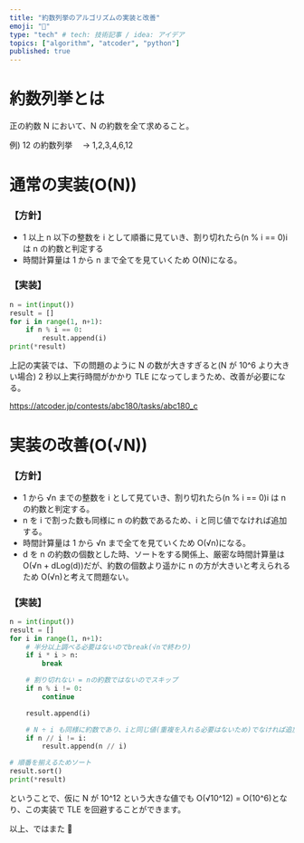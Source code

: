 ```yaml
---
title: "約数列挙のアルゴリズムの実装と改善"
emoji: "🧠"
type: "tech" # tech: 技術記事 / idea: アイデア
topics: ["algorithm", "atcoder", "python"]
published: true
---
```


# 約数列挙とは

正の約数 N において、N の約数を全て求めること。

例) 12 の約数列挙　 → 1,2,3,4,6,12

# 通常の実装(O(N))

### 【方針】

- 1 以上 n 以下の整数を i として順番に見ていき、割り切れたら(n % i == 0)i は n の約数と判定する
- 時間計算量は 1 から n まで全てを見ていくため O(N)になる。

### 【実装】

```python
n = int(input())
result = []
for i in range(1, n+1):
    if n % i == 0:
        result.append(i)
print(*result)
```

上記の実装では、下の問題のように N の数が大きすぎると(N が 10^6 より大きい場合) 2 秒以上実行時間がかかり TLE になってしまうため、改善が必要になる。

https://atcoder.jp/contests/abc180/tasks/abc180_c

# 実装の改善(O(√N))

### 【方針】

- 1 から √n までの整数を i として見ていき、割り切れたら(n % i == 0)i は n の約数と判定する。
- n を i で割った数も同様に n の約数であるため、i と同じ値でなければ追加する。
- 時間計算量は 1 から √n まで全てを見ていくため O(√n)になる。
- d を n の約数の個数とした時、ソートをする関係上、厳密な時間計算量は O(√n + dLog(d))だが、約数の個数より遥かに n の方が大きいと考えられるため O(√n)と考えて問題ない。

### 【実装】

```python
n = int(input())
result = []
for i in range(1, n+1):
    # 半分以上調べる必要はないのでbreak(√nで終わり)
    if i * i > n:
        break

    # 割り切れない = nの約数ではないのでスキップ
    if n % i != 0:
        continue

    result.append(i)

    # N ÷ i も同様に約数であり、iと同じ値(重複を入れる必要はないため)でなければ追加
    if n // i != i:
        result.append(n // i)

# 順番を揃えるためソート
result.sort()
print(*result)
```

ということで、仮に N が 10^12 という大きな値でも O(√10^12) = O(10^6)となり、この実装で TLE を回避することができます。

以上、ではまた 👋
